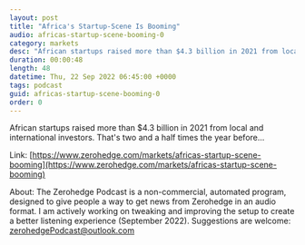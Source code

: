 ```yaml
---
layout: post
title: "Africa's Startup-Scene Is Booming"
audio: africas-startup-scene-booming-0
category: markets
desc: "African startups raised more than $4.3 billion in 2021 from local and international investors. That's two and a half times the year before..."
duration: 00:00:48
length: 48
datetime: Thu, 22 Sep 2022 06:45:00 +0000
tags: podcast
guid: africas-startup-scene-booming-0
order: 0
---
```

African startups raised more than $4.3 billion in 2021 from local and international investors. That's two and a half times the year before...

Link: [https://www.zerohedge.com/markets/africas-startup-scene-booming](https://www.zerohedge.com/markets/africas-startup-scene-booming)

About: The Zerohedge Podcast is a non-commercial, automated program, designed to give people a way to get news from Zerohedge in an audio format.  I am actively working on tweaking and improving the setup to create a better listening experience (September 2022).  Suggestions are welcome: [zerohedgePodcast@outlook.com](mailto:zerohedgePodcast@outlook.com)
